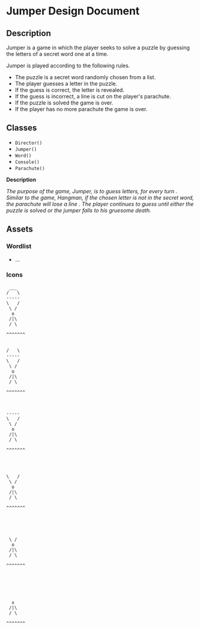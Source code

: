 # Jumper Design Document

## Description

Jumper is a game in which the player seeks to solve a puzzle by guessing the letters of a secret word one at a time.

Jumper is played according to the following rules.

* The puzzle is a secret word randomly chosen from a list.
* The player guesses a letter in the puzzle.
* If the guess is correct, the letter is revealed.
* If the guess is incorrect, a line is cut on the player's parachute.
* If the puzzle is solved the game is over.
* If the player has no more parachute the game is over.

## Classes

- `Director()`
- `Jumper()`
- `Word()`
- `Console()`
- `Parachute()`

**Description**

*The purpose of the game, Jumper, is to guess letters, for every turn . Similar to the game, Hangman, if the chosen letter is not in the secret word, the parachute will lose a line . The player continues to guess until either the puzzle is solved or the jumper falls to his gruesome death.*

## Assets

### Wordlist

* ...

### Icons

```
 ___
/   \
-----
\   /
 \ /
  o
 /|\
 / \

^^^^^^^
```

```

/   \
-----
\   /
 \ /
  o
 /|\
 / \

^^^^^^^
```

```


-----
\   /
 \ /
  o
 /|\
 / \

^^^^^^^
```

```



\   /
 \ /
  o
 /|\
 / \

^^^^^^^
```

```




 \ /
  o
 /|\
 / \

^^^^^^^
```

```





  x
 /|\
 / \

^^^^^^^
```
